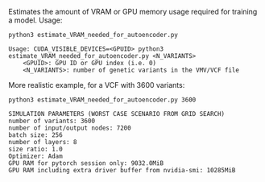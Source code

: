 Estimates the amount of VRAM or GPU memory usage required for training a model.
Usage:
```
python3 estimate_VRAM_needed_for_autoencoder.py

Usage: CUDA_VISIBLE_DEVICES=<GPUID> python3 estimate_VRAM_needed_for_autoencoder.py <N_VARIANTS>
    <GPUID>: GPU ID or GPU index (i.e. 0)
    <N_VARIANTS>: number of genetic variants in the VMV/VCF file
```

More realistic example, for a VCF with 3600 variants:
```
python3 estimate_VRAM_needed_for_autoencoder.py 3600

SIMULATION PARAMETERS (WORST CASE SCENARIO FROM GRID SEARCH)
number of variants: 3600
number of input/output nodes: 7200
batch size: 256
number of layers: 8
size ratio: 1.0
Optimizer: Adam
GPU RAM for pytorch session only: 9032.0MiB
GPU RAM including extra driver buffer from nvidia-smi: 10285MiB
```
